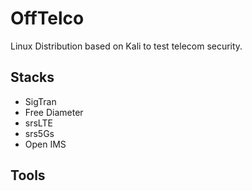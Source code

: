 # OffTelco
Linux Distribution based on Kali to test telecom security.

## Stacks

- SigTran
- Free Diameter
- srsLTE
- srs5Gs
- Open IMS

  
## Tools

